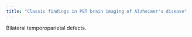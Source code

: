 ```yaml
---
title: "Classic findings in PET brain imaging of Alzheimer's disease"
---
```

Bilateral temporoparietal defects.


